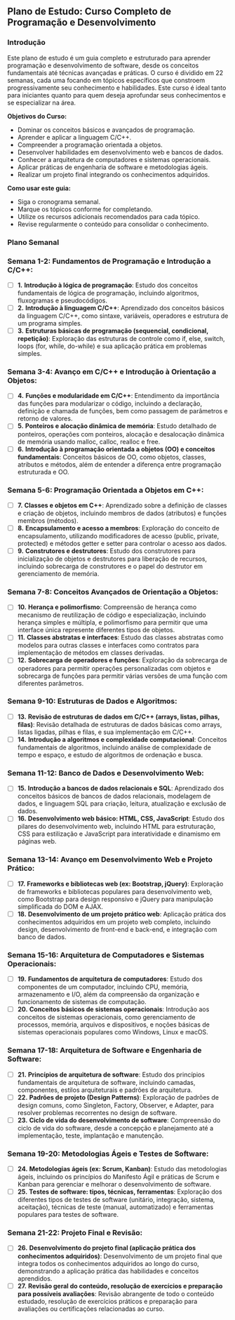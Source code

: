 ## Plano de Estudo: Curso Completo de Programação e Desenvolvimento

### Introdução

Este plano de estudo é um guia completo e estruturado para aprender programação e desenvolvimento de software, desde os conceitos fundamentais até técnicas avançadas e práticas. O curso é dividido em 22 semanas, cada uma focando em tópicos específicos que constroem progressivamente seu conhecimento e habilidades. Este curso é ideal tanto para iniciantes quanto para quem deseja aprofundar seus conhecimentos e se especializar na área.

**Objetivos do Curso:**
- Dominar os conceitos básicos e avançados de programação.
- Aprender e aplicar a linguagem C/C++.
- Compreender a programação orientada a objetos.
- Desenvolver habilidades em desenvolvimento web e bancos de dados.
- Conhecer a arquitetura de computadores e sistemas operacionais.
- Aplicar práticas de engenharia de software e metodologias ágeis.
- Realizar um projeto final integrando os conhecimentos adquiridos.

**Como usar este guia:**
- Siga o cronograma semanal.
- Marque os tópicos conforme for completando.
- Utilize os recursos adicionais recomendados para cada tópico.
- Revise regularmente o conteúdo para consolidar o conhecimento.

### Plano Semanal

### Semana 1-2: Fundamentos de Programação e Introdução a C/C++:
- [ ] **1.** **Introdução à lógica de programação**: Estudo dos conceitos fundamentais de lógica de programação, incluindo algoritmos, fluxogramas e pseudocódigos.
- [ ] **2.** **Introdução à linguagem C/C++**: Aprendizado dos conceitos básicos da linguagem C/C++, como sintaxe, variáveis, operadores e estrutura de um programa simples.
- [ ] **3.** **Estruturas básicas de programação (sequencial, condicional, repetição)**: Exploração das estruturas de controle como if, else, switch, loops (for, while, do-while) e sua aplicação prática em problemas simples.

### Semana 3-4: Avanço em C/C++ e Introdução à Orientação a Objetos:
- [ ] **4.** **Funções e modularidade em C/C++**: Entendimento da importância das funções para modularizar o código, incluindo a declaração, definição e chamada de funções, bem como passagem de parâmetros e retorno de valores.
- [ ] **5.** **Ponteiros e alocação dinâmica de memória**: Estudo detalhado de ponteiros, operações com ponteiros, alocação e desalocação dinâmica de memória usando malloc, calloc, realloc e free.
- [ ] **6.** **Introdução à programação orientada a objetos (OO) e conceitos fundamentais**: Conceitos básicos de OO, como objetos, classes, atributos e métodos, além de entender a diferença entre programação estruturada e OO.

### Semana 5-6: Programação Orientada a Objetos em C++:
- [ ] **7.** **Classes e objetos em C++**: Aprendizado sobre a definição de classes e criação de objetos, incluindo membros de dados (atributos) e funções membros (métodos).
- [ ] **8.** **Encapsulamento e acesso a membros**: Exploração do conceito de encapsulamento, utilizando modificadores de acesso (public, private, protected) e métodos getter e setter para controlar o acesso aos dados.
- [ ] **9.** **Construtores e destrutores**: Estudo dos construtores para inicialização de objetos e destrutores para liberação de recursos, incluindo sobrecarga de construtores e o papel do destrutor em gerenciamento de memória.

### Semana 7-8: Conceitos Avançados de Orientação a Objetos:
- [ ] **10.** **Herança e polimorfismo**: Compreensão de herança como mecanismo de reutilização de código e especialização, incluindo herança simples e múltipla, e polimorfismo para permitir que uma interface única represente diferentes tipos de objetos.
- [ ] **11.** **Classes abstratas e interfaces**: Estudo das classes abstratas como modelos para outras classes e interfaces como contratos para implementação de métodos em classes derivadas.
- [ ] **12.** **Sobrecarga de operadores e funções**: Exploração da sobrecarga de operadores para permitir operações personalizadas com objetos e sobrecarga de funções para permitir várias versões de uma função com diferentes parâmetros.

### Semana 9-10: Estruturas de Dados e Algoritmos:
- [ ] **13.** **Revisão de estruturas de dados em C/C++ (arrays, listas, pilhas, filas)**: Revisão detalhada de estruturas de dados básicas como arrays, listas ligadas, pilhas e filas, e sua implementação em C/C++.
- [ ] **14.** **Introdução a algoritmos e complexidade computacional**: Conceitos fundamentais de algoritmos, incluindo análise de complexidade de tempo e espaço, e estudo de algoritmos de ordenação e busca.

### Semana 11-12: Banco de Dados e Desenvolvimento Web:
- [ ] **15.** **Introdução a bancos de dados relacionais e SQL**: Aprendizado dos conceitos básicos de bancos de dados relacionais, modelagem de dados, e linguagem SQL para criação, leitura, atualização e exclusão de dados.
- [ ] **16.** **Desenvolvimento web básico: HTML, CSS, JavaScript**: Estudo dos pilares do desenvolvimento web, incluindo HTML para estruturação, CSS para estilização e JavaScript para interatividade e dinamismo em páginas web.

### Semana 13-14: Avanço em Desenvolvimento Web e Projeto Prático:
- [ ] **17.** **Frameworks e bibliotecas web (ex: Bootstrap, jQuery)**: Exploração de frameworks e bibliotecas populares para desenvolvimento web, como Bootstrap para design responsivo e jQuery para manipulação simplificada do DOM e AJAX.
- [ ] **18.** **Desenvolvimento de um projeto prático web**: Aplicação prática dos conhecimentos adquiridos em um projeto web completo, incluindo design, desenvolvimento de front-end e back-end, e integração com banco de dados.

### Semana 15-16: Arquitetura de Computadores e Sistemas Operacionais:
- [ ] **19.** **Fundamentos de arquitetura de computadores**: Estudo dos componentes de um computador, incluindo CPU, memória, armazenamento e I/O, além da compreensão da organização e funcionamento de sistemas de computação.
- [ ] **20.** **Conceitos básicos de sistemas operacionais**: Introdução aos conceitos de sistemas operacionais, como gerenciamento de processos, memória, arquivos e dispositivos, e noções básicas de sistemas operacionais populares como Windows, Linux e macOS.

### Semana 17-18: Arquitetura de Software e Engenharia de Software:
- [ ] **21.** **Princípios de arquitetura de software**: Estudo dos princípios fundamentais de arquitetura de software, incluindo camadas, componentes, estilos arquiteturais e padrões de arquitetura.
- [ ] **22.** **Padrões de projeto (Design Patterns)**: Exploração de padrões de design comuns, como Singleton, Factory, Observer, e Adapter, para resolver problemas recorrentes no design de software.
- [ ] **23.** **Ciclo de vida do desenvolvimento de software**: Compreensão do ciclo de vida do software, desde a concepção e planejamento até a implementação, teste, implantação e manutenção.

### Semana 19-20: Metodologias Ágeis e Testes de Software:
- [ ] **24.** **Metodologias ágeis (ex: Scrum, Kanban)**: Estudo das metodologias ágeis, incluindo os princípios do Manifesto Ágil e práticas de Scrum e Kanban para gerenciar e melhorar o desenvolvimento de software.
- [ ] **25.** **Testes de software: tipos, técnicas, ferramentas**: Exploração dos diferentes tipos de testes de software (unitário, integração, sistema, aceitação), técnicas de teste (manual, automatizado) e ferramentas populares para testes de software.

### Semana 21-22: Projeto Final e Revisão:
- [ ] **26.** **Desenvolvimento do projeto final (aplicação prática dos conhecimentos adquiridos)**: Desenvolvimento de um projeto final que integra todos os conhecimentos adquiridos ao longo do curso, demonstrando a aplicação prática das habilidades e conceitos aprendidos.
- [ ] **27.** **Revisão geral do conteúdo, resolução de exercícios e preparação para possíveis avaliações**: Revisão abrangente de todo o conteúdo estudado, resolução de exercícios práticos e preparação para avaliações ou certificações relacionadas ao curso.
